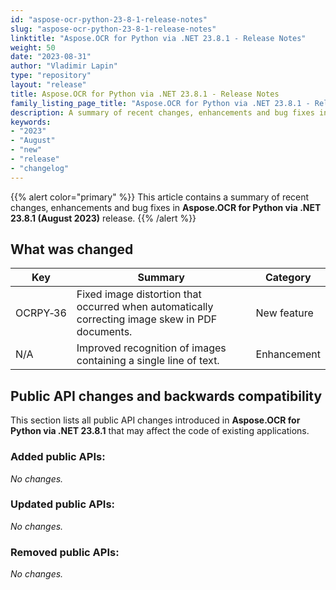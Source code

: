 ```yaml
---
id: "aspose-ocr-python-23-8-1-release-notes"
slug: "aspose-ocr-python-23-8-1-release-notes"
linktitle: "Aspose.OCR for Python via .NET 23.8.1 - Release Notes"
weight: 50
date: "2023-08-31"
author: "Vladimir Lapin"
type: "repository"
layout: "release"
title: Aspose.OCR for Python via .NET 23.8.1 - Release Notes
family_listing_page_title: "Aspose.OCR for Python via .NET 23.8.1 - Release Notes"
description: A summary of recent changes, enhancements and bug fixes in Aspose.OCR for Python via .NET 23.8.1 (August 2023) release.
keywords:
- "2023"
- "August"
- "new"
- "release"
- "changelog"
---
```


{{% alert color="primary" %}}
This article contains a summary of recent changes, enhancements and bug fixes in **Aspose.OCR for Python via .NET 23.8.1 (August 2023)** release.
{{% /alert %}}

## What was changed

Key | Summary | Category
--- | ------- | --------
OCRPY&#8209;36 | Fixed image distortion that occurred when automatically correcting image skew in PDF documents. | New feature
N/A | Improved recognition of images containing a single line of text. | Enhancement

## Public API changes and backwards compatibility

This section lists all public API changes introduced in **Aspose.OCR for Python via .NET 23.8.1** that may affect the code of existing applications.

### Added public APIs:

_No changes._

### Updated public APIs:

_No changes._

### Removed public APIs:

_No changes._
